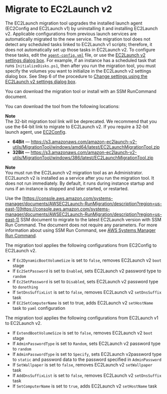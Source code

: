 # Migrate to EC2Launch v2<a name="ec2launch-v2-migrate"></a>

The EC2Launch migration tool upgrades the installed launch agent \(EC2Config and EC2Launch v1\) by uninstalling it and installing EC2Launch v2\. Applicable configurations from previous launch services are automatically migrated to the new service\. The migration tool does not detect any scheduled tasks linked to EC2Launch v1 scripts; therefore, it does not automatically set up those tasks in EC2Launch v2\. To configure these tasks, edit the [`agent-config.yml`](ec2launch-v2-settings.md#ec2launch-v2-task-configuration) file, or use the [EC2Launch v2 settings dialog box](ec2launch-v2-settings.md#ec2launch-v2-ui)\. For example, if an instance has a scheduled task that runs `InitializeDisks.ps1`, then after you run the migration tool, you must specify the volumes you want to initialize in the EC2Launch v2 settings dialog box\. See Step 6 of the procedure to [Change settings using the EC2Launch v2 settings dialog box](ec2launch-v2-settings.md#ec2launch-v2-ui)\. 

You can download the migration tool or install with an SSM RunCommand document\. 

You can download the tool from the following locations:

**Note**  
The 32\-bit migration tool link will be deprecated\. We recommend that you use the 64\-bit link to migrate to EC2Launch v2\. If you require a 32\-bit launch agent, use [EC2Config](ec2config-service.md)\.
+ **64Bit** — [https://s3\.amazonaws\.com/amazon\-ec2launch\-v2\-utils/MigrationTool/windows/amd64/latest/EC2LaunchMigrationTool\.zip](https://s3.amazonaws.com/amazon-ec2launch-v2-utils/MigrationTool/windows/amd64/latest/EC2LaunchMigrationTool.zip)
+ **32Bit** — [https://s3\.amazonaws\.com/amazon\-ec2launch\-v2\-utils/MigrationTool/windows/386/latest/EC2LaunchMigrationTool\.zip](https://s3.amazonaws.com/amazon-ec2launch-v2-utils/MigrationTool/windows/386/latest/EC2LaunchMigrationTool.zip)

**Note**  
You must run the EC2Launch v2 migration tool as an Administrator\. EC2Launch v2 is installed as a service after you run the migration tool\. It does not run immediately\. By default, it runs during instance startup and runs if an instance is stopped and later started, or restarted\.

Use the [https://console.aws.amazon.com/systems-manager/documents/AWSEC2Launch-RunMigration/description?region=us-east-1](https://console.aws.amazon.com/systems-manager/documents/AWSEC2Launch-RunMigration/description?region=us-east-1) SSM document to migrate to the latest EC2Launch version with SSM Run Command\. The document does not require any parameters\. For more information about using SSM Run Command, see [AWS Systems Manager Run Command](https://docs.aws.amazon.com/systems-manager/latest/userguide/execute-remote-commands.html)\.

The migration tool applies the following configurations from EC2Config to EC2Launch v2\.
+ If `Ec2DynamicBootVolumeSize` is set to `false`, removes EC2Launch v2 `boot` stage
+ If `Ec2SetPassword` is set to `Enabled`, sets EC2Launch v2 password type to `random` 
+ If `Ec2SetPassword` is set to `Disabled`, sets EC2Launch v2 password type to `donothing` 
+ If `SetDnsSuffixList` is set to `false`, removes EC2Launch v2 `setDnsSuffix` task
+ If `EC2SetComputerName` is set to true, adds EC2Launch v2 `setHostName` task to `yaml` configuration

The migration tool applies the following configurations from EC2Launch v1 to EC2Launch v2\.
+ If `ExtendBootVolumeSize` is set to `false`, removes EC2Launch v2 `boot` stage
+ If `AdminPasswordType` is set to `Random`, sets EC2Launch v2 password type to `random` 
+ If `AdminPasswordType` is set to `Specify`, sets EC2Launch v2password type to `static` and password data to the password specified in `AdminPassword` 
+ If `SetWallpaper` is set to `false`, removes EC2Launch v2 `setWallpaper` task
+ If `AddDnsSuffixList` is set to `false`, removes EC2Launch v2 `setDnsSuffix` task
+ If `SetComputerName` is set to `true`, adds EC2Launch v2 `setHostName` task